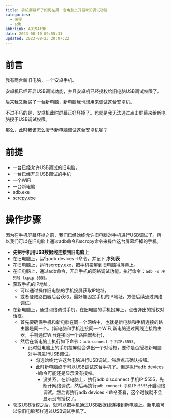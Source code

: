 ```yaml
---
title: 手机屏幕坏了如何在另一台电脑上开启USB调试功能
categories: 
  - 编程
  - adb
abbrlink: 49194f9b
date: 2023-08-10 09:55:31
updated: 2023-08-23 20:07:22
---
```

# 前言
我有两台新旧电脑，一个安卓手机。

安卓机已经开启USB调试功能，并且安卓机已经授权给旧电脑USB调试权限了。

后来我又新买了一台新电脑，新电脑我也想用来调试这台安卓机。

不过不巧的是，安卓机此时屏幕正好坏掉了。也就是我无法通过点击屏幕来给新电脑授予USB调试权限。

那么，此时我该怎么授予新电脑调试这台安卓机呢？

# 前提

- 一台已经允许USB调试的旧电脑，
- 一台已经开启USB调试的手机
- 一个WiFi
- 一台新电脑
- adb.exe
- scrcpy.exe

# 操作步骤
因为在手机屏幕坏掉之前，我们已经始终允许旧电脑对手机进行USB调试了。所以我们可以在旧电脑上通过adb命令和scrcpy命令来操作这台屏幕坏掉的手机。

- **先把手机用USB数据线连接到旧电脑上**
- 在旧电脑上，运行adb devices -l命令，并记下 **序列表**
- 在旧电脑上，运行scrcpy.exe，把手机投屏到旧电脑得屏幕上。
- 在旧电脑上，通过adb命令，开启手机的网络调试功能。执行命令：`adb -s 序列号 tcpip 5555`。
- 获取手机的IP地址，
  - 可以通过操作旧电脑的手机投屏获取IP地址，
  - 或者登陆路由器后台获取。最好能固定手机的IP地址，方便后续通过网络调试。
- 在新电脑上，通过网络调试手机，在旧电脑的手机投屏上，点击弹出的授权对话框。
  - 首先要确保手机和新电脑在同一个网络中，也就是新电脑和手机连接的路由器是同一个。(新电脑和手机连接同一个WiFi,新电脑通过网线连接路由器，手机通过WiFi连接同一个路由器都行)，
  - 然后在新电脑上执行如下命令：`adb connect 手机IP:5555`。
    - 此时就电脑上的手机投屏就会弹出一个对话框，要你是否授权新电脑对手机进行USB调试。
      - 勾选始终允许这台电脑进行USB调试。然后点击确认按钮。
      - 此时新电脑终于可以USB调试这台手机了。但是执行adb devices -l命令可能还是显示没有授权。
        - 没关系，在新电脑上，执行adb disconnect 手机IP:5555，先断开网络调试，然后再执行`adb connect 手机IP:5555`开启网络调试。然后再执行adb devices -l命令查看，这个时候就不会显示没有授权了。
- 获取USB授权之后，就可以把手机通过USB数据线连接到新电脑上。新电脑可以像旧电脑那样通过USB调试手机了。






